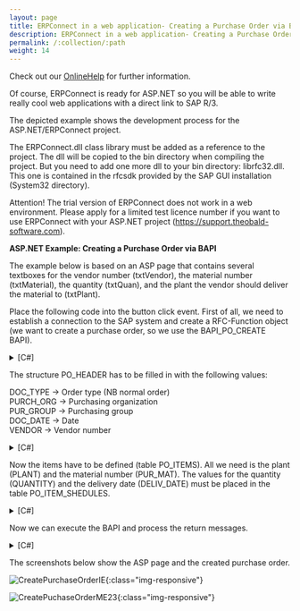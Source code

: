 ```yaml
---
layout: page
title: ERPConnect in a web application- Creating a Purchase Order via BAPI
description: ERPConnect in a web application- Creating a Purchase Order via BAPI
permalink: /:collection/:path
weight: 14
---
```


Check out our [OnlineHelp](https://help.theobald-software.com/en/) for further information.

Of course, ERPConnect is ready for ASP.NET so you will be able to write really cool web applications with a direct link to SAP R/3.

The depicted example shows the development process for the ASP.NET/ERPConnect project.

The ERPConnect.dll class library must be added as a reference to the project. The dll will be copied to the bin directory when compiling the project. But you need to add one more dll to your bin directory: librfc32.dll. This one is contained in the rfcsdk provided by the SAP GUI installation (System32 directory).

Attention! The trial version of ERPConnect does not work in a web environment. Please apply for a limited test licence number if you want to use ERPConnect with your ASP.NET project (https://support.theobald-software.com).

**ASP.NET Example: Creating a Purchase Order via BAPI**

The example below is based on an ASP page that contains several textboxes for the vendor number (txtVendor), the material number (txtMaterial), the quantity (txtQuan), and the plant the vendor should deliver the material to (txtPlant).

Place the following code into the button click event. First of all, we need to establish a connection to the SAP system and create a RFC-Function object (we want to create a purchase order, so we use the BAPI_PO_CREATE BAPI).

<details>
<summary>[C#]</summary>
{% highlight csharp %}
private void Button1_Click(object sender, System.EventArgs e)
{
   R3Connection con = new R3Connection("SAPServer",00,"SAPUser","Password","EN","800");
  
 ERPConnect.LIC.SetLic("LicenseNumber");
  
 con.Open(false);
  
 // Create a RFC-Function object
 RFCFunction func = con.CreateFunction("BAPI_PO_CREATE");
{% endhighlight %}
</details>


The structure PO_HEADER has to be filled in with the following values:

DOC_TYPE -> Order type (NB normal order)<br>
PURCH_ORG -> Purchasing organization<br>
PUR_GROUP -> Purchasing group<br>
DOC_DATE -> Date <br>
VENDOR -> Vendor number

<details>
<summary>[C#]</summary>
{% highlight csharp %}
// Fill header structure
 RFCStructure Header = func.Exports["PO_HEADER"].ToStructure();
 Header["DOC_TYPE"]= "NB";
 Header["PURCH_ORG"] = "1000";
 Header["PUR_GROUP"] = "010";
 Header["DOC_DATE"]= ERPConnect.ConversionUtils.NetDate2SAPDate(DateTime.Now);
 Header["VENDOR"]= this.txtVendor.Text
{% endhighlight %}
</details>

Now the items have to be defined (table PO_ITEMS). All we need is the plant (PLANT) and the material number (PUR_MAT). 
The values for the quantity (QUANTITY) and the delivery date (DELIV_DATE) must be placed in the table PO_ITEM_SHEDULES.

<details>
<summary>[C#]</summary>
{% highlight csharp %}
// Create an Item
 RFCTable items = func.Tables["PO_ITEMS"];
 RFCStructure item = items.AddRow();
 item["PO_ITEM"] = "1";
 item["PUR_MAT"] = this.txtMaterial.Text;
 item["PLANT"] = this.txtPlant.Text;
  
 // Create and fill shedules
 RFCTable shedules = func.Tables["PO_ITEM_SCHEDULES"];
 RFCStructure shedule = shedules.AddRow();
 shedule["PO_ITEM"] = "1";
 shedule["DELIV_DATE"] = ERPConnect.ConversionUtils.NetDate2SAPDate(DateTime.Now);
 shedule["QUANTITY"] = Convert.ToDecimal(this.txtQuan.Text);
{% endhighlight %}
</details>

Now we can execute the BAPI and process the return messages.

<details>
<summary>[C#]</summary>
{% highlight csharp %}
// Exceute Bapi and process return messages
func.Execut e();
this.txtReturn.Text = "";
  this.txtReturn.Text += func.Tables["RETURN"].Rows[0, "MESSAGE"] + "\r\n";
{% endhighlight %}
</details>

The screenshots below show the ASP page and the created purchase order.

![CreatePurchaseOrderIE](/img/contents/CreatePurchaseOrderIE.jpg){:class="img-responsive"}

![CreatePuchaseOrderME23](/img/contents/CreatePuchaseOrderME23.jpg){:class="img-responsive"}

